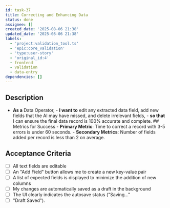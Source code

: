 ```yaml
---
id: task-37
title: Correcting and Enhancing Data
status: done
assignee: []
created_date: '2025-08-06 21:38'
updated_date: '2025-08-06 21:38'
labels:
  - 'project:validation_tool.ts'
  - 'epic:core_validation'
  - 'type:user-story'
  - 'original_id:4'
  - frontend
  - validation
  - data-entry
dependencies: []
---
```


## Description

- **As a** Data Operator, - **I want to** edit any extracted data field, add new fields that the AI may have missed, and delete irrelevant fields, - **so that** I can ensure the final data record is 100% accurate and complete. ## Metrics for Success - **Primary Metric**: Time to correct a record with 3-5 errors is under 60 seconds. - **Secondary Metrics**: Number of fields added per record is less than 2 on average.

## Acceptance Criteria

- [ ] All text fields are editable
- [ ] An "Add Field" button allows me to create a new key-value pair
- [ ] A list of expected fields is displayed to minimize the addition of new columns
- [ ] My changes are automatically saved as a draft in the background
- [ ] The UI clearly indicates the autosave status ("Saving..."
- [ ] "Draft Saved").
